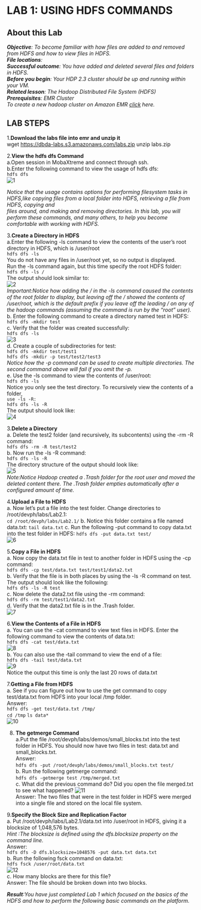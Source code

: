 # LAB 1: USING HDFS COMMANDS   
## About this Lab   
***Objective**:  To become familiar with how files are added to and removed from HDFS and how to view files in HDFS.  
**File locations**:    
**Successful outcome**:  You have added and deleted several files and folders in HDFS.  
**Before you begin**:  Your HDP 2.3 cluster should be up and running within your VM.  
**Related lesson**: The Hadoop Distributed File System (HDFS)    
**Prerequisites**: EMR Cluster    
To create a new hadoop cluster on Amazon EMR [click](https://github.com/TanushreeBhure/PG-DBDA/blob/Cloud-Computing/LAB%202:%20EMR%20Cluster/EMR.md) here.*  

## LAB STEPS  
  
1.**Download the labs file into emr and unzip it**  
wget https://dbda-labs.s3.amazonaws.com/labs.zip
unzip labs.zip  

2.**View the hdfs dfs Command**      
a.Open session in MobaXtreme and connect through ssh.  
b.Enter the following command to view the usage of hdfs dfs:   
```hdfs dfs```  
![1](https://user-images.githubusercontent.com/63635084/89894986-ac75e000-dbf8-11ea-8699-1de427a972a6.png)  

*Notice that the usage contains options for performing filesystem tasks in HDFS,like copying files from a local folder into HDFS, retrieving a file from HDFS, copying and    
files around, and making and removing directories. In this lab, you will perform these commands, and many others, to help you become comfortable with working with HDFS.*    

3.**Create a Directory in HDFS**   
a.Enter the following -ls command to view the contents of the user’s root directory in HDFS, which is /user/root  
```hdfs dfs -ls```  
You do not have any files in /user/root yet, so no output is displayed.   
Run the -ls command again, but this time specify the root HDFS folder:     
```hdfs dfs -ls /```  
The output should look similar to:  
![2](https://user-images.githubusercontent.com/63635084/89895494-8ac92880-dbf9-11ea-82ec-6dd9ed8ca896.png)  
*Important:Notice how adding the / in the -ls command caused the contents of the root folder to display, but leaving off the / showed the contents of /user/root, which is the default prefix if you leave off the leading / on any of the hadoop commands (assuming the command is run by the “root” user).*   
b. Enter the following command to create a directory named test in HDFS:   
```hdfs dfs -mkdir test```  
c. Verify that the folder was created successfully:   
```hdfs dfs -ls```  
![3](https://user-images.githubusercontent.com/63635084/89895746-f57a6400-dbf9-11ea-8f79-388666a89bb6.png)  
d. Create a couple of subdirectories for test:   
```hdfs dfs -mkdir test/test1```  
```hdfs dfs -mkdir -p test/test2/test3```  
*Notice how the -p command can be used to create multiple directories. The second command above will fail if you omit the -p.*    
e. Use the -ls command to view the contents of /user/root:   
```hdfs dfs -ls```  
Notice you only see the test directory. To recursively view the contents of a folder,   
```use -ls -R:```   
```hdfs dfs -ls -R```    
The output should look like:  
![4](https://user-images.githubusercontent.com/63635084/89896141-91a46b00-dbfa-11ea-92ea-3159f7f33f2d.png)

3.**Delete a Directory**   
a. Delete the test2 folder (and recursively, its subcontents) using the -rm -R command:   
```hdfs dfs -rm -R test/test2```  
b. Now run the -ls -R command:   
```hdfs dfs -ls -R```  
The directory structure of the output should look like:  
![5](https://user-images.githubusercontent.com/63635084/89896400-037cb480-dbfb-11ea-9207-7b78bf19cefc.png)  
*Note:Notice Hadoop created a .Trash folder for the root user and moved the deleted content there. The .Trash folder empties automatically after a configured amount of time.*    

4.**Upload a File to HDFS**  
a. Now let’s put a file into the test folder. Change directories to /root/devph/labs/Lab2.1:   
```cd /root/devph/labs/Lab2.1/```
b. Notice this folder contains a file named data.txt: 
```tail data.txt```
c. Run the following -put command to copy data.txt into the test folder in HDFS: 
```hdfs dfs -put data.txt test/```  
![6](https://user-images.githubusercontent.com/63635084/89897406-9833e200-dbfc-11ea-99cf-1ef22c8e358e.png)  

5.**Copy a File in HDFS**     
a. Now copy the data.txt file in test to another folder in HDFS using the -cp command:    
```hdfs dfs -cp test/data.txt test/test1/data2.txt```  
b. Verify that the file is in both places by using the -ls -R command on test. The output should look like the following:   
```hdfs dfs -ls -R test```   
c. Now delete the data2.txt file using the -rm command:   
```hdfs dfs -rm test/test1/data2.txt```  
d. Verify that the data2.txt file is in the .Trash folder.  
![7](https://user-images.githubusercontent.com/63635084/89897637-f3fe6b00-dbfc-11ea-92a7-3b95dab87c9a.png)  

6.**View the Contents of a File in HDFS**   
a. You can use the -cat command to view text files in HDFS. Enter the following command to view the contents of data.txt:   
```hdfs dfs -cat test/data.txt```  
![8](https://user-images.githubusercontent.com/63635084/89897982-8b63be00-dbfd-11ea-87db-8a0a19e90fb6.png)  
b. You can also use the ‐tail command to view the end of a file:  
```hdfs dfs -tail test/data.txt```  
![9](https://user-images.githubusercontent.com/63635084/89897988-8d2d8180-dbfd-11ea-9568-a7e6790ceb30.png)  
Notice the output this time is only the last 20 rows of data.txt     

7.**Getting a File from HDFS**   
a. See if you can figure out how to use the get command to copy test/data.txt from HDFS into your local /tmp folder.   
Answer:  
```hdfs dfs -get test/data.txt /tmp/```  
```cd /tmp``` 
```ls data*```  
![10](https://user-images.githubusercontent.com/63635084/89898443-5f950800-dbfe-11ea-87cf-9a1970d33c63.png)  

8. **The getmerge Command**  
a.Put the file /root/devph/labs/demos/small_blocks.txt into the test folder in HDFS. You should now have two files in test: data.txt and small_blocks.txt.    
Answer:  
```hdfs dfs -put /root/devph/labs/demos/small_blocks.txt test/```  
b. Run the following getmerge command:   
```hdfs dfs -getmerge test /tmp/merged.txt```  
c. What did the previous command do? Did you open the file merged.txt to see what happened?
![11](https://user-images.githubusercontent.com/63635084/89898880-11343900-dbff-11ea-87ca-83cae6b777a4.png)  
Answer: The two files that were in the test folder in HDFS were merged into a single file and stored on the local file system.  

9.**Specify the Block Size and Replication Factor**   
a. Put /root/devph/labs/Lab2.1/data.txt into /user/root in HDFS, giving it a blocksize of 1,048,576 bytes.     
*Hint :The blocksize is defined using the dfs.blocksize property on the command line.*   
Answer:  
```hdfs dfs -D dfs.blocksize=1048576 -put data.txt data.txt```  
b. Run the following fsck command on data.txt:   
```hdfs fsck /user/root/data.txt```  
![12](https://user-images.githubusercontent.com/63635084/89899675-42f9cf80-dc00-11ea-81a5-06df69a043fb.png)  
c. How many blocks are there for this file?   
Answer: The file should be broken down into two blocks.  

***Result**:You have just completed Lab 1 which focused on the basics of the HDFS and how to perform the following basic commands on the platform.*
